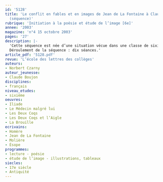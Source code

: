 ```yaml
---
id: '5128'
title: 'Le conflit en fables et en images de Jean de La Fontaine à Claude Boujon
  (séquence)'
rubrique: 'Initiation à la poésie et étude de l’image [6e]'
annee: '2003'
magazine: 'n°4 15 octobre 2003'
pages: '27'
description: |-
  'Cette séquence est née d’une situation vécue dans une classe de sixième qui connaissait de nombreux petits conflits, disputes, brouilles, etc. Ces textes et images ont donc été proposés aux élèves afin qu’ils réfléchissent ensemble à ce qui se passait au quotidien dans le groupe. L’intérêt de la séquence tient à la diversité des supports employés. On y aborde en effet différents genres : la fable, le théâtre, l’épopée et l’album illustré. De multiples exploitations sont donc envisageables. Si l’on a commencé l’année de sixième par l’étude des structures narratives (en partant éventuellement du conte), on pourra réinvestir certains savoirs ou savoir-faire. Ce travail trouvera donc sa place à l’automne et permettra, par exemple, d’utiliser les ressources du dialogue, même si ce point est plutôt traité dans le programme de cinquième. Sur le plan de l’étude de la langue, cette séquence offrira la possibilité de travailler sur l’emploi des temps du récit et sur les usages possibles des expansions du nom, notamment à travers l’étude de l’épithète homérique. On peut également proposer ce travail au printemps, afin de le faire suivre d’une séquence consacrée à l’« Odyssée ». Abordée sous l’angle de la civilisation, l’« Odyssée » est en effet une histoire de violence (ruse pour tuer Polyphème, retour d’Ulysse à Ithaque et vengeance contre les prétendants, servantes infidèles pendues, etc.).
  Déroulement de la séquence : dix séances.'
article_pdf: '5128.pdf'
revue: 'L’école des lettres des collèges'
auteurs:
- Norbert Czarny
auteur_jeunesse:
- Claude Boujon
disciplines:
- français
niveau_etudes:
- sixième
oeuvres:
- Iliade
- Le Médecin malgré lui
- Les Deux Coqs
- Les Deux Coqs et l’Aigle
- La Brouille
ecrivains:
- Homère
- Jean de La Fontaine
- Molière
- Ésope
programmes:
- lecture - poésie
- étude de l’image - illustrations, tableaux
siecles:
- 17e siècle
- Antiquité
---
```

